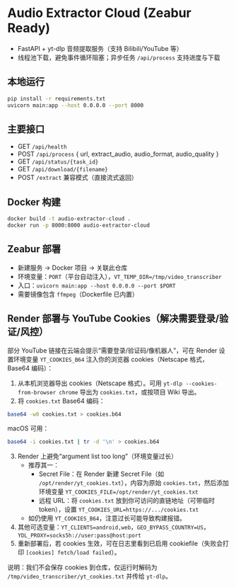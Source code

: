 # Audio Extractor Cloud (Zeabur Ready)

- FastAPI + yt-dlp 音频提取服务（支持 Bilibili/YouTube 等）
- 线程池下载，避免事件循环阻塞；异步任务 `/api/process` 支持进度与下载

## 本地运行
```bash
pip install -r requirements.txt
uvicorn main:app --host 0.0.0.0 --port 8000
```

## 主要接口
- GET `/api/health`
- POST `/api/process` { url, extract_audio, audio_format, audio_quality }
- GET `/api/status/{task_id}`
- GET `/api/download/{filename}`
- POST `/extract` 兼容模式（直接流式返回）

## Docker 构建
```bash
docker build -t audio-extractor-cloud .
docker run -p 8000:8000 audio-extractor-cloud
```

## Zeabur 部署
- 新建服务 → Docker 项目 → 关联此仓库
- 环境变量：`PORT`（平台自动注入），`VT_TEMP_DIR=/tmp/video_transcriber`
- 入口：`uvicorn main:app --host 0.0.0.0 --port $PORT`
- 需要镜像包含 `ffmpeg`（Dockerfile 已内置）

## Render 部署与 YouTube Cookies（解决需要登录/验证/风控）
部分 YouTube 链接在云端会提示“需要登录/验证码/像机器人”，可在 Render 设置环境变量 `YT_COOKIES_B64` 注入你的浏览器 cookies（Netscape 格式，Base64 编码）：

1) 从本机浏览器导出 cookies（Netscape 格式）。可用 `yt-dlp --cookies-from-browser chrome` 导出为 `cookies.txt`，或按项目 Wiki 导出。
2) 将 `cookies.txt` Base64 编码：
```bash
base64 -w0 cookies.txt > cookies.b64
```
macOS 可用：
```bash
base64 -i cookies.txt | tr -d '\n' > cookies.b64
```
3) Render 上避免“argument list too long”（环境变量过长）
   - 推荐其一：
     - Secret File：在 Render 新建 Secret File（如 `/opt/render/yt_cookies.txt`），内容为原始 `cookies.txt`，然后添加环境变量 `YT_COOKIES_FILE=/opt/render/yt_cookies.txt`
     - 远程 URL：将 `cookies.txt` 放到你可访问的直链地址（可带临时 token），设置 `YT_COOKIES_URL=https://.../cookies.txt`
   - 如仍使用 `YT_COOKIES_B64`，注意过长可能导致构建报错。
4) 其他可选变量：`YT_CLIENTS=android,web`，`GEO_BYPASS_COUNTRY=US`，`YDL_PROXY=socks5h://user:pass@host:port`
5) 重新部署后，若 cookies 生效，可在日志里看到已启用 cookiefile（失败会打印 `[cookies] fetch/load failed`）。

说明：我们不会保存 cookies 到仓库，仅运行时解码为 `/tmp/video_transcriber/yt_cookies.txt` 并传给 `yt-dlp`。
